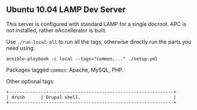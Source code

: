 Ubuntu 10.04 LAMP Dev Server
---------------------------

This server is configured with standard LAMP for a single docroot. APC is not
installed, rather eAccellerator is built.

Use `./run-local-all` to run all the tags, otherwise directly run the parts you
need using:

    ansible-playbook -c local --tags="common,..." ./setup.yml

Packages tagged `common`: Apache, MySQL, PHP.

Other optional tags:

    +--------------------------------------------------------------+
    | drush      | Drupal shell.                                   |
    +--------------------------------------------------------------+
